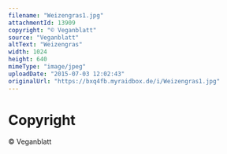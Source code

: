 ```yaml
---
filename: "Weizengras1.jpg"
attachmentId: 13909
copyright: "© Veganblatt"
source: "Veganblatt"
altText: "Weizengras"
width: 1024
height: 640
mimeType: "image/jpeg"
uploadDate: "2015-07-03 12:02:43"
originalUrl: "https://bxq4fb.myraidbox.de/i/Weizengras1.jpg"
---
```


# Copyright

© Veganblatt
